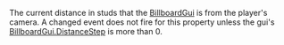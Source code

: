 The current distance in studs that the [BillboardGui](https://create.roblox.com/docs/reference/engine/classes/BillboardGui) is from the player's
camera. A changed event does not fire for this property unless the gui's
[BillboardGui.DistanceStep](https://create.roblox.com/docs/reference/engine/classes/BillboardGui#DistanceStep) is more than 0.
